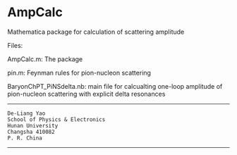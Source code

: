 # AmpCalc
Mathematica package for calculation of scattering amplitude

Files:

AmpCalc.m: The package

pin.m: Feynman rules for pion-nucleon scattering

BaryonChPT_PiNSdelta.nb: main file for calcualting one-loop amplitude of pion-nucleon scattering with explicit delta resonances

******************************
    De-Liang Yao
    School of Physics & Electronics
    Hunan University
    Changsha 410082
    P. R. China
******************************
